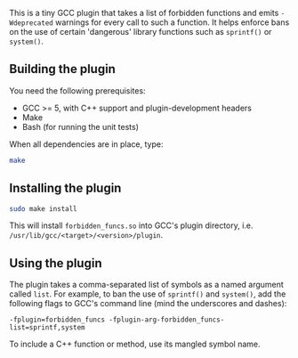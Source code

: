 This is a tiny GCC plugin that takes a list of forbidden functions and emits
`-Wdeprecated` warnings for every call to such a function.
It helps enforce bans on the use of certain 'dangerous' library functions such
as `sprintf()` or `system()`.

## Building the plugin
You need the following prerequisites:

* GCC >= 5, with C++ support and plugin-development headers
* Make
* Bash (for running the unit tests)

When all dependencies are in place, type:

```sh
make
```

## Installing the plugin
```sh
sudo make install
```
This will install `forbidden_funcs.so` into GCC's plugin directory, i.e.
`/usr/lib/gcc/<target>/<version>/plugin`.

## Using the plugin
The plugin takes a comma-separated list of symbols as a named argument called
`list`.
For example, to ban the use of `sprintf()` and `system()`, add the following
flags to GCC's command line (mind the underscores and dashes):

```
-fplugin=forbidden_funcs -fplugin-arg-forbidden_funcs-list=sprintf,system
```
To include a C++ function or method, use its mangled symbol name.

